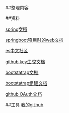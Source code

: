 ##整理内容

##资料

[spring文档](https://spring.io/guides)

[springboot项目时的web文档](https://spring.io/guides/gs/serving-web-content/)

[es中文社区](https://elasticsearch.cn/explore)

[github key生成文档](https://help.github.com/en/github/authenticating-to-github/generating-a-new-ssh-key-and-adding-it-to-the-ssh-agent#generating-a-new-ssh-key)

[bootstatrap文档](https://v3.bootcss.com/components/)

[bootstatrap组建文档](https://v3.bootcss.com/getting-started/)

[github OAuth文档](https://developer.github.com/apps/building-oauth-apps/creating-an-oauth-app/)

##工具
[我的github](https://github.com/liutian8080/community)
